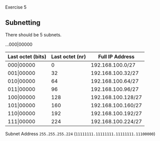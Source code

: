 Exercise 5

## Subnetting

There should be 5 subnets.

...000|00000

| Last octet (bits) | Last octet (nr) | Full IP Address    |
| ----------------- | --------------- | ------------------ |
| 000\|00000        | 0               | 192.168.100.0/27   |
| 001\|00000        | 32              | 192.168.100.32/27  |
| 010\|00000        | 64              | 192.168.100.64/27  |
| 011\|00000        | 96              | 192.168.100.96/27  |
| 100\|00000        | 128             | 192.168.100.128/27 |
| 101\|00000        | 160             | 192.168.100.160/27 |
| 110\|00000        | 192             | 192.168.100.192/27 |
| 111\|00000        | 224             | 192.168.100.224/27 |

Subnet Address `255.255.255.224` (`11111111.11111111.11111111.11100000`)

